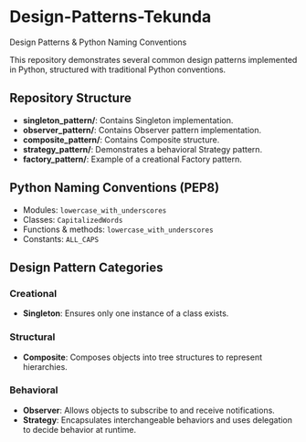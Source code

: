 # Design-Patterns-Tekunda
Design Patterns &amp; Python Naming Conventions


This repository demonstrates several common design patterns implemented in Python, structured with traditional Python conventions.

## Repository Structure
- **singleton_pattern/**: Contains Singleton implementation.
- **observer_pattern/**: Contains Observer pattern implementation.
- **composite_pattern/**: Contains Composite structure.
- **strategy_pattern/**: Demonstrates a behavioral Strategy pattern.
- **factory_pattern/**: Example of a creational Factory pattern.

## Python Naming Conventions (PEP8)
- Modules: `lowercase_with_underscores`
- Classes: `CapitalizedWords`
- Functions & methods: `lowercase_with_underscores`
- Constants: `ALL_CAPS`

## Design Pattern Categories
### Creational
- **Singleton**: Ensures only one instance of a class exists.

### Structural
- **Composite**: Composes objects into tree structures to represent hierarchies.

### Behavioral
- **Observer**: Allows objects to subscribe to and receive notifications.
- **Strategy**: Encapsulates interchangeable behaviors and uses delegation to decide behavior at runtime.
